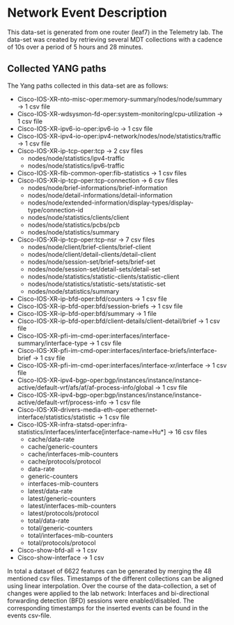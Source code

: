 # Network Event Description

This data-set is generated from one router (leaf7) in the Telemetry lab. 
The data-set was created by retrieving several MDT collections with a
cadence of 10s over a period of 5 hours and 28 minutes.

## Collected YANG paths

The Yang paths collected in this data-set are as follows:

  - Cisco-IOS-XR-nto-misc-oper:memory-summary/nodes/node/summary → 1 csv file
  - Cisco-IOS-XR-wdsysmon-fd-oper:system-monitoring/cpu-utilization → 1 csv file
  - Cisco-IOS-XR-ipv6-io-oper:ipv6-io → 1 csv file
  - Cisco-IOS-XR-ipv4-io-oper:ipv4-network/nodes/node/statistics/traffic → 1 csv file
  - Cisco-IOS-XR-ip-tcp-oper:tcp → 2 csv files
    - nodes/node/statistics/ipv4-traffic
    - nodes/node/statistics/ipv6-traffic
  - Cisco-IOS-XR-fib-common-oper:fib-statistics → 1 csv files
  - Cisco-IOS-XR-ip-tcp-oper:tcp-connection → 6 csv files
    - nodes/node/brief-informations/brief-information
    - nodes/node/detail-informations/detail-information
    - nodes/node/extended-information/display-types/display-type/connection-id
    - nodes/node/statistics/clients/client
    - nodes/node/statistics/pcbs/pcb
    - nodes/node/statistics/summary
  - Cisco-IOS-XR-ip-tcp-oper:tcp-nsr → 7 csv files
    - nodes/node/client/brief-clients/brief-client
    - nodes/node/client/detail-clients/detail-client
    - nodes/node/session-set/brief-sets/brief-set
    - nodes/node/session-set/detail-sets/detail-set
    - nodes/node/statistics/statistic-clients/statistic-client
    - nodes/node/statistics/statistic-sets/statistic-set
    - nodes/node/statistics/summary
  - Cisco-IOS-XR-ip-bfd-oper:bfd/counters → 1 csv file
  - Cisco-IOS-XR-ip-bfd-oper:bfd/session-briefs → 1 csv file
  - Cisco-IOS-XR-ip-bfd-oper:bfd/summary → 1 file
  - Cisco-IOS-XR-ip-bfd-oper:bfd/client-details/client-detail/brief → 1 csv file
  - Cisco-IOS-XR-pfi-im-cmd-oper:interfaces/interface-summary/interface-type → 1 csv file
  - Cisco-IOS-XR-pfi-im-cmd-oper:interfaces/interface-briefs/interface-brief → 1 csv file
  - Cisco-IOS-XR-pfi-im-cmd-oper:interfaces/interface-xr/interface → 1 csv file
  - Cisco-IOS-XR-ipv4-bgp-oper:bgp/instances/instance/instance-active/default-vrf/afs/af/af-process-info/global → 1 csv file
  - Cisco-IOS-XR-ipv4-bgp-oper:bgp/instances/instance/instance-active/default-vrf/process-info → 1 csv file
  - Cisco-IOS-XR-drivers-media-eth-oper:ethernet-interface/statistics/statistic → 1 csv file
  - Cisco-IOS-XR-infra-statsd-oper:infra-statistics/interfaces/interface[interface-name=Hu*] → 16 csv files
    - cache/data-rate
    - cache/generic-counters
    - cache/interfaces-mib-counters
    - cache/protocols/protocol
    - data-rate
    - generic-counters
    - interfaces-mib-counters
    - latest/data-rate
    - latest/generic-counters
    - latest/interfaces-mib-counters
    - latest/protocols/protocol
    - total/data-rate
    - total/generic-counters
    - total/interfaces-mib-counters
    - total/protocols/protocol
  - Cisco-show-bfd-all → 1 csv
  - Cisco-show-interface → 1 csv
  
 In total a dataset of 6622 features can be generated by merging the 48 mentioned csv files. Timestamps of the different collections  can be aligned using linear interpolation. Over the course of the data-collection, a set of changes were applied to the lab network: Interfaces and bi-directional forwarding detection (BFD) sessions were enabled/disabled. The corresponding timestamps for the inserted events can be found in the events csv-file. 
